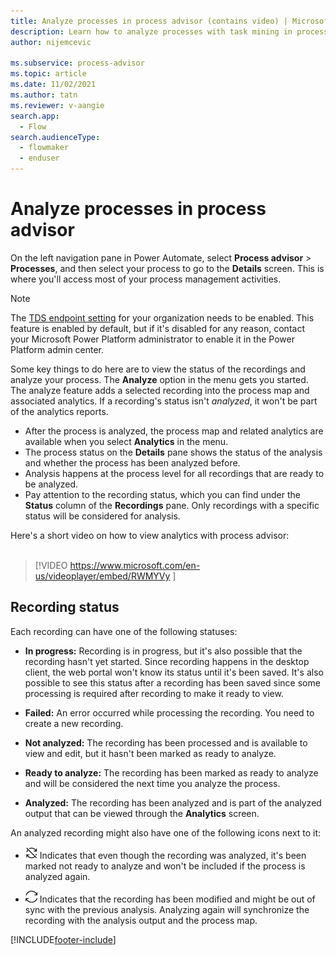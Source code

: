 ```yaml
---
title: Analyze processes in process advisor (contains video) | Microsoft Docs
description: Learn how to analyze processes with task mining in process advisor. The analyze feature adds a recording into the process map and associated analytics.
author: nijemcevic 

ms.subservice: process-advisor
ms.topic: article
ms.date: 11/02/2021
ms.author: tatn
ms.reviewer: v-aangie
search.app: 
  - Flow
search.audienceType: 
  - flowmaker
  - enduser
---
```


# Analyze processes in process advisor

On the left navigation pane in Power Automate, select **Process advisor** > **Processes**, and then select your process to go to the **Details** screen. This is where you'll access most of your process management activities.

> [!NOTE]
> The [TDS endpoint setting](/power-platform/admin/settings-features) for your organization needs to be enabled. This feature is enabled by default, but if it's disabled for any reason, contact your Microsoft Power Platform administrator to enable it in the Power Platform admin center.

Some key things to do here are to view the status of the recordings and analyze your process. The **Analyze** option in the menu gets you started. The analyze feature adds a selected recording into the process map and associated analytics. If a recording's status isn't *analyzed*, it won't be part of the analytics reports.

- After the process is analyzed, the process map and related analytics are available when you select **Analytics** in the menu.
- The process status on the **Details** pane shows the status of the analysis and whether the process has been analyzed before.
- Analysis happens at the process level for all recordings that are ready to be analyzed.
- Pay attention to the recording status, which you can find under the **Status** column of the **Recordings** pane. Only recordings with a specific status will be considered for analysis.

Here's a short video on how to view analytics with process advisor:<br>
</br>
> [!VIDEO https://www.microsoft.com/en-us/videoplayer/embed/RWMYVy ]

## Recording status

Each recording can have one of the following statuses:

- **In progress:** Recording is in progress, but it's also possible that the recording hasn't yet started. Since recording happens in the desktop client, the web portal won't know its status until it's been saved. It's also possible to see this status after a recording has been saved since some processing is required after recording to make it ready to view.

- **Failed:** An error occurred while processing the recording. You need to create a new recording.

- **Not analyzed:** The recording has been processed and is available to view and edit, but it hasn't been marked as ready to analyze.

- **Ready to analyze:** The recording has been marked as ready to analyze and will be considered the next time you analyze the process.

- **Analyzed:** The recording has been analyzed and is part of the analyzed output that can be viewed through the **Analytics** screen.

An analyzed recording might also have one of the following icons next to it:

- ![Not ready.](media/process-advisor-analyze/icon-not-ready.png "This recording is not ready") Indicates that even though the recording was analyzed, it's been marked not ready to analyze and won't be included if the process is analyzed again.

- ![Modified.](media/process-advisor-analyze/icon-modified.png "This recording has been modified") Indicates that the recording has been modified and might be out of sync with the previous analysis. Analyzing again will synchronize the recording with the analysis output and the process map. 

[!INCLUDE[footer-include](includes/footer-banner.md)]
